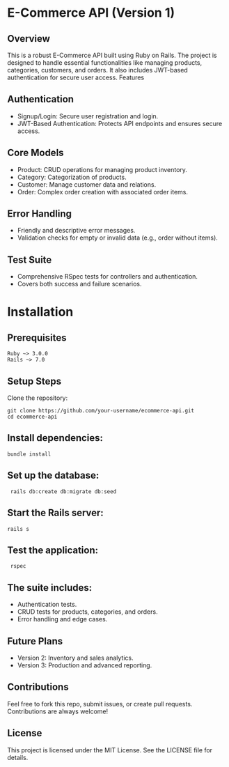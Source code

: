 # E-Commerce API (Version 1)
## Overview

This is a robust E-Commerce API built using Ruby on Rails. The project is designed to handle essential functionalities like managing products, categories, customers, and orders. It also includes JWT-based authentication for secure user access.
Features

## Authentication

- Signup/Login: Secure user registration and login.
- JWT-Based Authentication: Protects API endpoints and ensures secure access.

## Core Models

- Product: CRUD operations for managing product inventory.
- Category: Categorization of products.
- Customer: Manage customer data and relations.
- Order: Complex order creation with associated order items.

## Error Handling

- Friendly and descriptive error messages.
- Validation checks for empty or invalid data (e.g., order without items).

## Test Suite

- Comprehensive RSpec tests for controllers and authentication.
- Covers both success and failure scenarios.

# Installation
## Prerequisites

    Ruby ~> 3.0.0
    Rails ~> 7.0

## Setup Steps

Clone the repository:

```
git clone https://github.com/your-username/ecommerce-api.git
cd ecommerce-api
```

## Install dependencies:

```bundle install```

## Set up the database:

``` rails db:create db:migrate db:seed```

## Start the Rails server:

```rails s```

## Test the application:

``` rspec```

## The suite includes:

- Authentication tests.
- CRUD tests for products, categories, and orders.
- Error handling and edge cases.

## Future Plans

- Version 2: Inventory and sales analytics.
- Version 3: Production and advanced reporting.

## Contributions

Feel free to fork this repo, submit issues, or create pull requests. Contributions are always welcome!

## License

This project is licensed under the MIT License. See the LICENSE file for details.